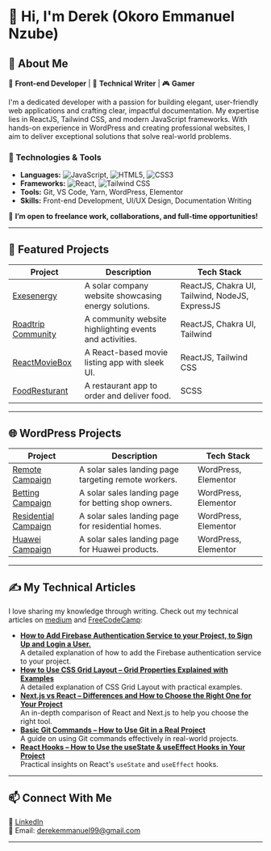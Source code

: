 # 👋 Hi, I'm Derek (Okoro Emmanuel Nzube)

## 🚀 About Me  
🌟 **Front-end Developer** | 📘 **Technical Writer** | 🎮 **Gamer**  

I'm a dedicated developer with a passion for building elegant, user-friendly web applications and crafting clear, impactful documentation. My expertise lies in ReactJS, Tailwind CSS, and modern JavaScript frameworks. With hands-on experience in WordPress and creating professional websites, I aim to deliver exceptional solutions that solve real-world problems.

### 🔧 Technologies & Tools
- **Languages:** ![JavaScript](https://img.shields.io/badge/-JavaScript-yellow?logo=javascript&logoColor=black&style=flat-square), ![HTML5](https://img.shields.io/badge/-HTML5-orange?logo=html5&logoColor=white&style=flat-square), ![CSS3](https://img.shields.io/badge/-CSS3-blue?logo=css3&logoColor=white&style=flat-square) 
- **Frameworks:** ![React](https://img.shields.io/badge/-React-blue?logo=react&logoColor=white&style=flat-square), ![Tailwind CSS](https://img.shields.io/badge/-Tailwind%20CSS-blue?logo=tailwind-css&logoColor=white&style=flat-square) 
- **Tools:** Git, VS Code, Yarn, WordPress, Elementor  
- **Skills:** Front-end Development, UI/UX Design, Documentation Writing  

💼 **I’m open to freelance work, collaborations, and full-time opportunities!**

---

## 📂 Featured Projects
| **Project** | **Description** | **Tech Stack** |
|-------------|-----------------|----------------|
| [Exesenergy]([https://www.exesenergy.co](https://exes-energy-frontend.vercel.app/)) | A solar company website showcasing energy solutions. | ReactJS, Chakra UI, Tailwind, NodeJS, ExpressJS |
| [Roadtrip Community](https://roadtripcommunity.com) | A community website highlighting events and activities. | ReactJS, Chakra UI, Tailwind |
| [ReactMovieBox](https://github.com/Derekvibe/ReactMovieBox) | A React-based movie listing app with sleek UI. | ReactJS, Tailwind CSS |
| [FoodResturant](https://github.com/Derekvibe/FoodResturant) | A restaurant app to order and deliver food. | SCSS |

---

## 🌐 WordPress Projects
| **Project** | **Description** | **Tech Stack** |
|-------------|-----------------|----------------|
| [Remote Campaign](https://remotecampaign.exesenergy.co/) | A solar sales landing page targeting remote workers. | WordPress, Elementor |
| [Betting Campaign](https://bettingcampaign.exesenergy.co/) | A solar sales landing page for betting shop owners. | WordPress, Elementor |
| [Residential Campaign](https://residentialcampaign.exesenergy.co/) | A solar sales landing page for residential homes. | WordPress, Elementor |
| [Huawei Campaign](https://huaweipower-m.exesenergy.co/) | A solar sales landing page for Huawei products. | WordPress, Elementor |

---

## ✍️ My Technical Articles  
I love sharing my knowledge through writing. Check out my technical articles on [medium](https://medium.com/@derekemmanuel99) and [FreeCodeCamp](https://www.freecodecamp.org/news/author/Derekvibe):
- [**How to Add Firebase Authentication Service to your Project, to Sign Up and Login a User.**](https://medium.com/@derekemmanuel99/how-to-add-firebase-authentication-service-to-your-project-to-sign-up-and-login-a-user-86def895ccdd)  
  A detailed explanation of how to add the Firebase authentication service to your project.
- [**How to Use CSS Grid Layout – Grid Properties Explained with Examples**](https://www.freecodecamp.org/news/how-to-use-css-grid-layout/)  
  A detailed explanation of CSS Grid Layout with practical examples.  
- [**Next.js vs React – Differences and How to Choose the Right One for Your Project**](https://www.freecodecamp.org/news/nextjs-vs-react-differences/)  
  An in-depth comparison of React and Next.js to help you choose the right tool.  
- [**Basic Git Commands – How to Use Git in a Real Project**](https://www.freecodecamp.org/news/how-to-use-basic-git-and-github-commands/)  
  A guide on using Git commands effectively in real-world projects.  
- [**React Hooks – How to Use the useState & useEffect Hooks in Your Project**](https://www.freecodecamp.org/news/how-to-use-the-usestate-and-useeffect-hooks-in-your-project/)  
  Practical insights on React's `useState` and `useEffect` hooks.

---

## 📫 Connect With Me  
💼 [LinkedIn](https://www.linkedin.com/in/emmanuel-okoro-nzube/)  
📧 Email: [derekemmanuel99@gmail.com](mailto:derekemmanuel99@gmail.com)

---
